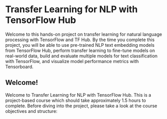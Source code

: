 # Transfer Learning for NLP with TensorFlow Hub

Welcome to this hands-on project on transfer learning for natural language processing with TensorFlow and TF Hub. By the time you complete this project, you will be able to use pre-trained NLP text embedding models from TensorFlow Hub, perform transfer learning to fine-tune models on real-world data, build and evaluate multiple models for text classification with TensorFlow, and visualize model performance metrics with Tensorboard.

## Welcome!

Welcome to Transfer Learning for NLP with TensorFlow Hub. This is a project-based course which should take approximately 1.5 hours to complete. Before diving into the project, please take a look at the course objectives and structure:
